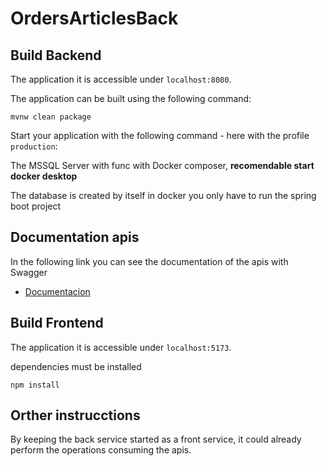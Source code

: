 # OrdersArticlesBack

## Build Backend
The application it is accessible under `localhost:8080`.

The application can be built using the following command:

```
mvnw clean package
```

Start your application with the following command - here with the profile `production`:

The MSSQL Server with func with Docker composer, **recomendable start docker desktop**

The database is created by itself in docker you only have to run the spring boot project

## Documentation apis

In the following link you can see the documentation of the apis with Swagger
- [Documentacion](http://localhost:8080/swagger-ui/index.html?configUrl=/v3/api-docs/swagger-config#/)


## Build Frontend

The application it is accessible under `localhost:5173`.

dependencies must be installed

```
npm install 
```
## Orther instrucctions 

By keeping the back service started as a front service, it could already perform the operations consuming the apis.
